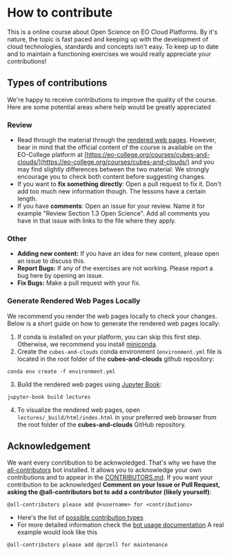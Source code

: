 # How to contribute
This is a online course about Open Science on EO Cloud Platforms. By it's nature, the topic is fast paced and keeping up with the development of cloud technologies, standards and concepts isn't easy. To keep up to date and to maintain a functioning exercises we would really appreciate your contributions!

## Types of contributions
We're happy to receive contributions to improve the quality of the course. Here are some potential areas where help would be greatly appreciated
### Review
- Read through the material through the [rendered web pages](http://eo-college.github.io/cubes-and-clouds). However, bear in mind that the official content of the course is available on the EO-College platform at [https://eo-college.org/courses/cubes-and-clouds/](https://eo-college.org/courses/cubes-and-clouds/) and you may find slightly differences between the two material. We strongly encourage you to check both content before suggesting changes. 
- If you want to **fix something directly**: Open a pull request to fix it. Don't add too much new information though. The lessons have a certain length.
- If you have **comments**: Open an issue for your review. Name it for example "Review Section 1.3 Open Science". Add all comments you have in that issue with links to the file where they apply.

### Other
- **Adding new content:** If you have an idea for new content, please open an issue to discuss this.
- **Report Bugs:** If any of the exercises are not working. Please report a bug here by opening an issue.
- **Fix Bugs:** Make a pull request with your fix.

### Generate Rendered Web Pages Locally

We recommend you render the web pages locally to check your changes. Below is a short guide on how to generate the rendered web pages locally:

1. If conda is installed on your platform, you can skip this first step. Otherwise, we recommend you install [miniconda](https://docs.anaconda.com/miniconda/install/).
2. Create the `cubes-and-clouds` conda environment (`environment.yml` file is located in the root folder of the **cubes-and-clouds** github repository: 
```
conda env create -f environment.yml
```
3. Build the rendered web pages using [Jupyter Book](https://jupyterbook.org):
```
jupyter-book build lectures
```
4. To visualize the rendered web pages, open `lectures/_build/html/index.html` in your preferred web browser from the root folder of the **cubes-and-clouds** GitHub repository.

## Acknowledgement 
We want every conrtibution to be acknwoledged. That's why we have the [all-contributors](https://allcontributors.org/) bot installed. It allows you to acknowledge your own contributions and to appear in the [CONTRIBUTORS.md](CONTRIBUTORS.md). If you want your contribution to be acknowledged **Comment on your Issue or Pull Request, asking the @all-contributors bot to add a contributor (likely yourself)**:
```
@all-contributors please add @<username> for <contributions>
```
- Here's the list of [possible contribution types](https://allcontributors.org/docs/en/emoji-key)
- For more detailed information check the [bot usage documentation](https://allcontributors.org/docs/en/bot/usage)
A real example would look like this
```
@all-contributors please add @przell for maintenance
```
